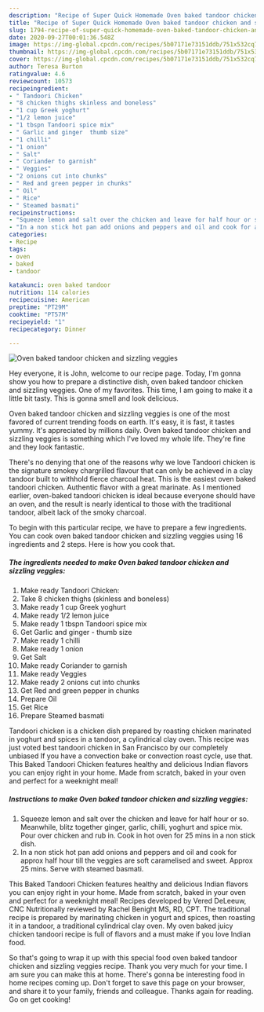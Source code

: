 ```yaml
---
description: "Recipe of Super Quick Homemade Oven baked tandoor chicken and sizzling veggies"
title: "Recipe of Super Quick Homemade Oven baked tandoor chicken and sizzling veggies"
slug: 1794-recipe-of-super-quick-homemade-oven-baked-tandoor-chicken-and-sizzling-veggies
date: 2020-09-27T00:01:36.548Z
image: https://img-global.cpcdn.com/recipes/5b07171e73151ddb/751x532cq70/oven-baked-tandoor-chicken-and-sizzling-veggies-recipe-main-photo.jpg
thumbnail: https://img-global.cpcdn.com/recipes/5b07171e73151ddb/751x532cq70/oven-baked-tandoor-chicken-and-sizzling-veggies-recipe-main-photo.jpg
cover: https://img-global.cpcdn.com/recipes/5b07171e73151ddb/751x532cq70/oven-baked-tandoor-chicken-and-sizzling-veggies-recipe-main-photo.jpg
author: Teresa Burton
ratingvalue: 4.6
reviewcount: 10573
recipeingredient:
- " Tandoori Chicken"
- "8 chicken thighs skinless and boneless"
- "1 cup Greek yoghurt"
- "1/2 lemon juice"
- "1 tbspn Tandoori spice mix"
- " Garlic and ginger  thumb size"
- "1 chilli"
- "1 onion"
- " Salt"
- " Coriander to garnish"
- " Veggies"
- "2 onions cut into chunks"
- " Red and green pepper in chunks"
- " Oil"
- " Rice"
- " Steamed basmati"
recipeinstructions:
- "Squeeze lemon and salt over the chicken and leave for half hour or so. Meanwhile, blitz together ginger, garlic, chilli, yoghurt and spice mix. Pour over chicken and rub in. Cook in hot oven for 25 mins in a non stick dish."
- "In a non stick hot pan add onions and peppers and oil and cook for approx half hour till the veggies are soft caramelised and sweet. Approx 25 mins. Serve with steamed basmati."
categories:
- Recipe
tags:
- oven
- baked
- tandoor

katakunci: oven baked tandoor 
nutrition: 114 calories
recipecuisine: American
preptime: "PT29M"
cooktime: "PT57M"
recipeyield: "1"
recipecategory: Dinner

---
```



![Oven baked tandoor chicken and sizzling veggies](https://img-global.cpcdn.com/recipes/5b07171e73151ddb/751x532cq70/oven-baked-tandoor-chicken-and-sizzling-veggies-recipe-main-photo.jpg)

Hey everyone, it is John, welcome to our recipe page. Today, I'm gonna show you how to prepare a distinctive dish, oven baked tandoor chicken and sizzling veggies. One of my favorites. This time, I am going to make it a little bit tasty. This is gonna smell and look delicious.

Oven baked tandoor chicken and sizzling veggies is one of the most favored of current trending foods on earth. It's easy, it is fast, it tastes yummy. It's appreciated by millions daily. Oven baked tandoor chicken and sizzling veggies is something which I've loved my whole life. They're fine and they look fantastic.

There&#39;s no denying that one of the reasons why we love Tandoori chicken is the signature smokey chargrilled flavour that can only be achieved in a clay tandoor built to withhold fierce charcoal heat. This is the easiest oven baked tandoori chicken. Authentic flavor with a great marinate. As I mentioned earlier, oven-baked tandoori chicken is ideal because everyone should have an oven, and the result is nearly identical to those with the traditional tandoor, albeit lack of the smoky charcoal.


To begin with this particular recipe, we have to prepare a few ingredients. You can cook oven baked tandoor chicken and sizzling veggies using 16 ingredients and 2 steps. Here is how you cook that.

<!--inarticleads1-->

##### The ingredients needed to make Oven baked tandoor chicken and sizzling veggies:

1. Make ready  Tandoori Chicken:
1. Take 8 chicken thighs (skinless and boneless)
1. Make ready 1 cup Greek yoghurt
1. Make ready 1/2 lemon juice
1. Make ready 1 tbspn Tandoori spice mix
1. Get  Garlic and ginger - thumb size
1. Make ready 1 chilli
1. Make ready 1 onion
1. Get  Salt
1. Make ready  Coriander to garnish
1. Make ready  Veggies
1. Make ready 2 onions cut into chunks
1. Get  Red and green pepper in chunks
1. Prepare  Oil
1. Get  Rice
1. Prepare  Steamed basmati


Tandoori chicken is a chicken dish prepared by roasting chicken marinated in yoghurt and spices in a tandoor, a cylindrical clay oven. This recipe was just voted best tandoori chicken in San Francisco by our completely unbiased If you have a convection bake or convection roast cycle, use that. This Baked Tandoori Chicken features healthy and delicious Indian flavors you can enjoy right in your home. Made from scratch, baked in your oven and perfect for a weeknight meal! 

<!--inarticleads2-->

##### Instructions to make Oven baked tandoor chicken and sizzling veggies:

1. Squeeze lemon and salt over the chicken and leave for half hour or so. Meanwhile, blitz together ginger, garlic, chilli, yoghurt and spice mix. Pour over chicken and rub in. Cook in hot oven for 25 mins in a non stick dish.
1. In a non stick hot pan add onions and peppers and oil and cook for approx half hour till the veggies are soft caramelised and sweet. Approx 25 mins. Serve with steamed basmati.


This Baked Tandoori Chicken features healthy and delicious Indian flavors you can enjoy right in your home. Made from scratch, baked in your oven and perfect for a weeknight meal! Recipes developed by Vered DeLeeuw, CNC Nutritionally reviewed by Rachel Benight MS, RD, CPT. The traditional recipe is prepared by marinating chicken in yogurt and spices, then roasting it in a tandoor, a traditional cylindrical clay oven. My oven baked juicy chicken tandoori recipe is full of flavors and a must make if you love Indian food. 

So that's going to wrap it up with this special food oven baked tandoor chicken and sizzling veggies recipe. Thank you very much for your time. I am sure you can make this at home. There's gonna be interesting food in home recipes coming up. Don't forget to save this page on your browser, and share it to your family, friends and colleague. Thanks again for reading. Go on get cooking!
